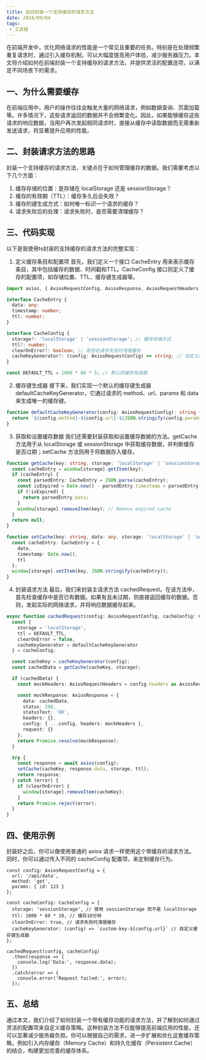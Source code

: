 ```yaml
---
title: 如何封装一个支持缓存的请求方法
date: 2024/09/04
tags:
 - 工具链
---
```


在前端开发中，优化网络请求的性能是一个常见且重要的任务。特别是在处理频繁重复请求时，通过引入缓存机制，可以大幅度提高用户体验，减少服务器压力。本文将介绍如何在前端封装一个支持缓存的请求方法，并提供灵活的配置选项，以满足不同场景下的需求。

## 一、为什么需要缓存
在前端应用中，用户的操作往往会触发大量的网络请求，例如数据查询、页面加载等。许多情况下，这些请求返回的数据并不会频繁变化。因此，如果能够缓存这些请求的响应数据，当用户再次发起相同请求时，直接从缓存中读取数据而无需重新发送请求，将显著提升应用的性能。

## 二、封装请求方法的思路
封装一个支持缓存的请求方法，关键点在于如何管理缓存的数据。我们需要考虑以下几个方面：
1. 缓存存储的位置：是存储在 localStorage 还是 sessionStorage？
2. 缓存的有效期（TTL）：缓存多久后会失效？
3. 缓存的键生成方式：如何唯一标识一个请求的缓存？
4. 请求失败后的处理：请求失败时，是否需要清理缓存？

## 三、代码实现
以下是我使用ts封装的支持缓存的请求方法的完整实现：
1.  定义缓存条目和配置项
首先，我们定义一个接口 CacheEntry 用来表示缓存条目，其中包括缓存的数据、时间戳和TTL。CacheConfig 接口则定义了缓存的配置项，如存储位置、TTL、缓存键生成器等。
```typescript
import axios, { AxiosRequestConfig, AxiosResponse, AxiosRequestHeaders } from 'axios';

interface CacheEntry {
  data: any;
  timestamp: number;
  ttl: number;
}

interface CacheConfig {
  storage?: 'localStorage' | 'sessionStorage'; // 缓存存储方式
  ttl?: number;
  clearOnError?: boolean; // 是否在请求失败时清理缓存
  cacheKeyGenerator?: (config: AxiosRequestConfig) => string; // 自定义缓存键生成函数
}

const DEFAULT_TTL = 1000 * 60 * 5; // 默认的缓存有效期
```
2. 缓存键生成器
接下来，我们实现一个默认的缓存键生成器 defaultCacheKeyGenerator，它通过请求的 method、url、params 和 data 来生成唯一的缓存键。
```typescript
function defaultCacheKeyGenerator(config: AxiosRequestConfig): string {
  return `${config.method}-${config.url}-${JSON.stringify(config.params)}-${JSON.stringify(config.data)}`;
}
```
3. 获取和设置缓存数据
我们还需要封装获取和设置缓存数据的方法。getCache 方法用于从 localStorage 或 sessionStorage 中获取缓存数据，并判断缓存是否过期；setCache 方法则用于将数据存入缓存。
```typescript
function getCache(key: string, storage: 'localStorage' | 'sessionStorage'): any | null {
  const cacheEntry = window[storage].getItem(key);
  if (cacheEntry) {
    const parsedEntry: CacheEntry = JSON.parse(cacheEntry);
    const isExpired = Date.now() - parsedEntry.timestamp > parsedEntry.ttl;
    if (!isExpired) {
      return parsedEntry.data;
    }
    window[storage].removeItem(key); // Remove expired cache
  }
  return null;
}

function setCache(key: string, data: any, storage: 'localStorage' | 'sessionStorage', ttl: number): void {
  const cacheEntry: CacheEntry = {
    data,
    timestamp: Date.now(),
    ttl
  };
  window[storage].setItem(key, JSON.stringify(cacheEntry));
}
```
4. 封装请求方法
最后，我们来封装主请求方法 cachedRequest。在该方法中，首先检查缓存中是否已有数据。如果有且未过期，则直接返回缓存的数据。否则，发起实际的网络请求，并将响应数据缓存起来。
```typescript
async function cachedRequest(config: AxiosRequestConfig, cacheConfig: CacheConfig = {}): Promise<AxiosResponse<any>> {
  const {
    storage = 'localStorage',
    ttl = DEFAULT_TTL,
    clearOnError = false,
    cacheKeyGenerator = defaultCacheKeyGenerator
  } = cacheConfig;

  const cacheKey = cacheKeyGenerator(config);
  const cachedData = getCache(cacheKey, storage);

  if (cachedData) {
    const mockHeaders: AxiosRequestHeaders = config.headers as AxiosRequestHeaders || {};

    const mockResponse: AxiosResponse = {
      data: cachedData,
      status: 200,
      statusText: 'OK',
      headers: {},
      config: { ...config, headers: mockHeaders },
      request: {}
    };
    return Promise.resolve(mockResponse);
  }

  try {
    const response = await axios(config);
    setCache(cacheKey, response.data, storage, ttl);
    return response;
  } catch (error) {
    if (clearOnError) {
      window[storage].removeItem(cacheKey);
    }
    return Promise.reject(error);
  }
}
```

## 四、使用示例
封装好之后，你可以像使用普通的 axios 请求一样使用这个带缓存的请求方法。同时，你可以通过传入不同的 cacheConfig 配置项，来定制缓存行为。

```
const config: AxiosRequestConfig = {
  url: '/api/data',
  method: 'get',
  params: { id: 123 }
};

const cacheConfig: CacheConfig = {
  storage: 'sessionStorage', // 使用 sessionStorage 而不是 localStorage
  ttl: 1000 * 60 * 10, // 缓存10分钟
  clearOnError: true, // 请求失败时清理缓存
  cacheKeyGenerator: (config) => `custom-key-${config.url}` // 自定义缓存键生成器
};

cachedRequest(config, cacheConfig)
  .then(response => {
    console.log('Data:', response.data);
  })
  .catch(error => {
    console.error('Request failed:', error);
  });
```

## 五、总结
通过本文，我们介绍了如何封装一个带有缓存功能的请求方法，并了解到如何通过灵活的配置项来自定义缓存策略。这种封装方法不仅能够提高前端应用的性能，还可以显著减少服务器负担。你可以根据自己的需求，进一步扩展和优化这套缓存策略，例如引入内存缓存（Memory Cache）和持久化缓存（Persistent Cache）的结合，构建更加完善的缓存体系。
